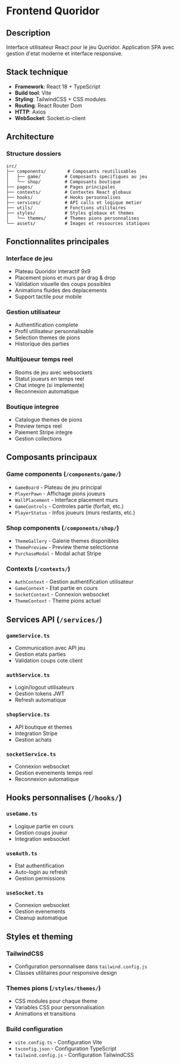# Frontend Quoridor

## Description
Interface utilisateur React pour le jeu Quoridor. Application SPA avec gestion d'etat moderne et interface responsive.

## Stack technique
- **Framework**: React 18 + TypeScript
- **Build tool**: Vite
- **Styling**: TailwindCSS + CSS modules
- **Routing**: React Router Dom
- **HTTP**: Axios
- **WebSocket**: Socket.io-client

## Architecture

### Structure dossiers
```
src/
├── components/        # Composants reutilisables
│   ├── game/         # Composants specifiques au jeu
│   └── shop/         # Composants boutique
├── pages/            # Pages principales
├── contexts/         # Contextes React globaux
├── hooks/            # Hooks personnalises
├── services/         # API calls et logique metier
├── utils/            # Fonctions utilitaires
├── styles/           # Styles globaux et themes
│   └── themes/       # Themes pions personnalises
└── assets/           # Images et ressources statiques
```

## Fonctionnalites principales

### Interface de jeu
- Plateau Quoridor interactif 9x9
- Placement pions et murs par drag & drop
- Validation visuelle des coups possibles
- Animations fluides des deplacements
- Support tactile pour mobile

### Gestion utilisateur
- Authentification complete
- Profil utilisateur personnalisable
- Selection themes de pions
- Historique des parties

### Multijoueur temps reel
- Rooms de jeu avec websockets
- Statut joueurs en temps reel
- Chat integre (si implemente)
- Reconnexion automatique

### Boutique integree
- Catalogue themes de pions
- Preview temps reel
- Paiement Stripe integre
- Gestion collections

## Composants principaux

### Game components (`/components/game/`)
- `GameBoard` - Plateau de jeu principal
- `PlayerPawn` - Affichage pions joueurs
- `WallPlacement` - Interface placement murs
- `GameControls` - Controles partie (forfait, etc.)
- `PlayerStatus` - Infos joueurs (murs restants, etc.)

### Shop components (`/components/shop/`)
- `ThemeGallery` - Galerie themes disponibles
- `ThemePreview` - Preview theme selectionne
- `PurchaseModal` - Modal achat Stripe

### Contexts (`/contexts/`)
- `AuthContext` - Gestion authentification utilisateur
- `GameContext` - Etat partie en cours
- `SocketContext` - Connexion websocket
- `ThemeContext` - Theme pions actuel

## Services API (`/services/`)

### `gameService.ts`
- Communication avec API jeu
- Gestion etats parties
- Validation coups cote client

### `authService.ts`
- Login/logout utilisateurs
- Gestion tokens JWT
- Refresh automatique

### `shopService.ts`
- API boutique et themes
- Integration Stripe
- Gestion achats

### `socketService.ts`
- Connexion websocket
- Gestion evenements temps reel
- Reconnexion automatique

## Hooks personnalises (`/hooks/`)

### `useGame.ts`
- Logique partie en cours
- Gestion coups joueur
- Integration websocket

### `useAuth.ts`
- Etat authentification
- Auto-login au refresh
- Gestion permissions

### `useSocket.ts`
- Connexion websocket
- Gestion evenements
- Cleanup automatique

## Styles et theming

### TailwindCSS
- Configuration personnalisee dans `tailwind.config.js`
- Classes utilitaires pour responsive design

### Themes pions (`/styles/themes/`)
- CSS modules pour chaque theme
- Variables CSS pour personnalisation
- Animations et transitions

### Build configuration
- `vite.config.ts` - Configuration Vite
- `tsconfig.json` - Configuration TypeScript
- `tailwind.config.js` - Configuration TailwindCSS
